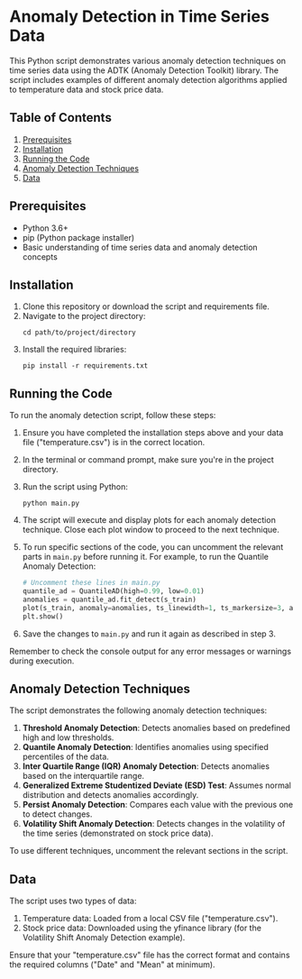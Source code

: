 # Anomaly Detection in Time Series Data

This Python script demonstrates various anomaly detection techniques on time series data using the ADTK (Anomaly Detection Toolkit) library. The script includes examples of different anomaly detection algorithms applied to temperature data and stock price data.

## Table of Contents
1. [Prerequisites](#prerequisites)
2. [Installation](#installation)
3. [Running the Code](#running-the-code)
4. [Anomaly Detection Techniques](#anomaly-detection-techniques)
5. [Data](#data)

## Prerequisites

- Python 3.6+
- pip (Python package installer)
- Basic understanding of time series data and anomaly detection concepts

## Installation

1. Clone this repository or download the script and requirements file.
2. Navigate to the project directory:
   ```
   cd path/to/project/directory
   ```
3. Install the required libraries:
   ```
   pip install -r requirements.txt
   ```

## Running the Code

To run the anomaly detection script, follow these steps:

1. Ensure you have completed the installation steps above and your data file ("temperature.csv") is in the correct location.

2. In the terminal or command prompt, make sure you're in the project directory.

3. Run the script using Python:
   ```
   python main.py
   ```

4. The script will execute and display plots for each anomaly detection technique. Close each plot window to proceed to the next technique.

5. To run specific sections of the code, you can uncomment the relevant parts in `main.py` before running it. For example, to run the Quantile Anomaly Detection:
   ```python
   # Uncomment these lines in main.py
   quantile_ad = QuantileAD(high=0.99, low=0.01)
   anomalies = quantile_ad.fit_detect(s_train)
   plot(s_train, anomaly=anomalies, ts_linewidth=1, ts_markersize=3, anomaly_markersize=5, anomaly_color='blue', anomaly_tag="marker")
   plt.show()
   ```

6. Save the changes to `main.py` and run it again as described in step 3.

Remember to check the console output for any error messages or warnings during execution.

## Anomaly Detection Techniques

The script demonstrates the following anomaly detection techniques:

1. **Threshold Anomaly Detection**: Detects anomalies based on predefined high and low thresholds.
2. **Quantile Anomaly Detection**: Identifies anomalies using specified percentiles of the data.
3. **Inter Quartile Range (IQR) Anomaly Detection**: Detects anomalies based on the interquartile range.
4. **Generalized Extreme Studentized Deviate (ESD) Test**: Assumes normal distribution and detects anomalies accordingly.
5. **Persist Anomaly Detection**: Compares each value with the previous one to detect changes.
6. **Volatility Shift Anomaly Detection**: Detects changes in the volatility of the time series (demonstrated on stock price data).

To use different techniques, uncomment the relevant sections in the script.

## Data

The script uses two types of data:

1. Temperature data: Loaded from a local CSV file ("temperature.csv").
2. Stock price data: Downloaded using the yfinance library (for the Volatility Shift Anomaly Detection example).

Ensure that your "temperature.csv" file has the correct format and contains the required columns ("Date" and "Mean" at minimum).
